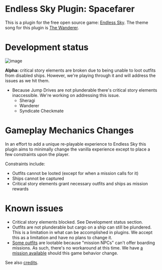 # Endless Sky Plugin: Spacefarer

This is a plugin for the free open source game: [Endless Sky][ES].  The theme
song for this plugin is [The Wanderer][the-wanderer].

# Development status

![image](https://user-images.githubusercontent.com/875669/155867171-af301f43-8408-4db2-9430-e4f4a1a05843.png)

**Alpha:** critical story elements are broken due to being unable to loot
outfits from disabled ships.  However, we're playing through it and will address
the issues as we hit them.

- Because Jump Drives are not plunderable there's critical story elements
  inaccessible.  We're working on addressing this issue.
  - Sheragi
  - Wanderer
  - Syndicate Checkmate

# Gameplay Mechanics Changes

In an effort to add a unique re-playable experience to Endless Sky this plugin
aims to minimally change the vanilla experience except to place a few
constraints upon the player.

Constraints include:

- Outfits cannot be looted (except for when a mission calls for it)
- Ships cannot be captured
- Critical story elements grant necessary outfits and ships as mission rewards

# Known issues

- Critical story elements blocked.  See Development status section.
- Outfits are not plunderable but cargo on a ship can still be plundered.  This
  is a limitation in what can be accomplished in plugins.  We accept this as a
  limitation and have no plans to change it.
- [Some outfits](metadata/skip-outfits.txt) are lootable because "mission NPCs"
  can't offer boarding missions.  As such, there's no workaround at this time.
  We have [a mission available][fw-drone] should this game behavior change.


See also [credits](credits.md).

[ES]: https://github.com/endless-sky/endless-sky
[the-wanderer]: https://www.youtube.com/watch?v=FCW0HviPEEY
[fw-drone]: metadata/fw-drone-mission.txt
